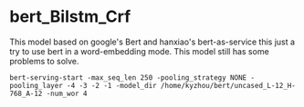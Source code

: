 # bert_Bilstm_Crf
This model based on google's Bert and hanxiao's bert-as-service this just a try to use bert in a word-embedding mode.
This model still has some problems to solve.
```
bert-serving-start -max_seq_len 250 -pooling_strategy NONE -pooling_layer -4 -3 -2 -1 -model_dir /home/kyzhou/bert/uncased_L-12_H-768_A-12 -num_wor 4
```